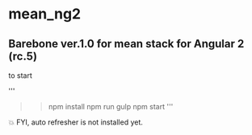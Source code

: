 # mean_ng2

## Barebone ver.1.0 for mean stack for Angular 2 (rc.5)

to start

'''
>> npm install
>> npm run gulp
>> npm start
'''

:boom: FYI, auto refresher is not installed yet.





